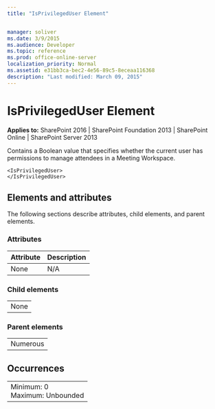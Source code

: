 ```yaml
---
title: "IsPrivilegedUser Element"


manager: soliver
ms.date: 3/9/2015
ms.audience: Developer
ms.topic: reference
ms.prod: office-online-server
localization_priority: Normal
ms.assetid: e31bb3ca-bec2-4e56-89c5-8eceaa116368
description: "Last modified: March 09, 2015"
---
```


# IsPrivilegedUser Element

 
  
 **Applies to:** SharePoint 2016 | SharePoint Foundation 2013 | SharePoint Online | SharePoint Server 2013
  
Contains a Boolean value that specifies whether the current user has permissions to manage attendees in a Meeting Workspace.
  
```
<IsPrivilegedUser>
</IsPrivilegedUser>
```

## Elements and attributes

The following sections describe attributes, child elements, and parent elements.

### Attributes

|**Attribute**|**Description**|
|:-----|:-----|
|None  <br/> |N/A  <br/> |
   
### Child elements

||
|:-----|
|None |
   
### Parent elements

||
|:-----|
|Numerous |
   
## Occurrences

||
|:-----|
|Minimum: 0  <br/> Maximum: Unbounded  <br/> |
   

